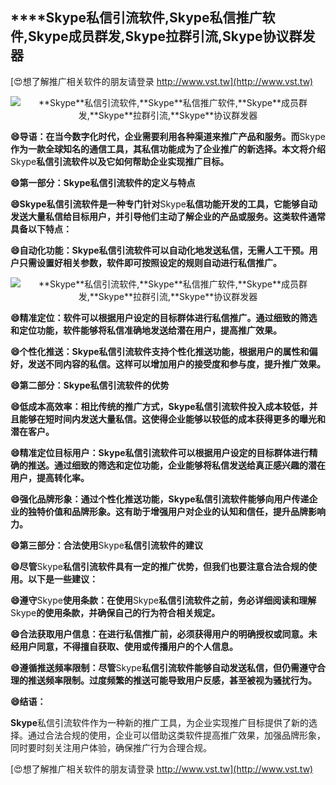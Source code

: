 ## ****Skype**私信引流软件,**Skype**私信推广软件,**Skype**成员群发,**Skype**拉群引流,**Skype**协议群发器**

[😍想了解推广相关软件的朋友请登录 http://www.vst.tw](http://www.vst.tw)

 <center><img src="https://vst.tw/MP4/tuiguang/png/8.png" alt="**Skype**私信引流软件,**Skype**私信推广软件,**Skype**成员群发,**Skype**拉群引流,**Skype**协议群发器"></center>

**😄导语：在当今数字化时代，企业需要利用各种渠道来推广产品和服务。而**Skype**作为一款全球知名的通信工具，其私信功能成为了企业推广的新选择。本文将介绍**Skype**私信引流软件以及它如何帮助企业实现推广目标。**

**😄第一部分：**Skype**私信引流软件的定义与特点**

**😄**Skype**私信引流软件是一种专门针对**Skype**私信功能开发的工具，它能够自动发送大量私信给目标用户，并引导他们主动了解企业的产品或服务。这类软件通常具备以下特点：**

**😄自动化功能：**Skype**私信引流软件可以自动化地发送私信，无需人工干预。用户只需设置好相关参数，软件即可按照设定的规则自动进行私信推广。**

 <center><img src="https://vst.tw/MP4/tuiguang/png/3.png" alt="**Skype**私信引流软件,**Skype**私信推广软件,**Skype**成员群发,**Skype**拉群引流,**Skype**协议群发器"></center>

**😄精准定位：软件可以根据用户设定的目标群体进行私信推广。通过细致的筛选和定位功能，软件能够将私信准确地发送给潜在用户，提高推广效果。**

**😄个性化推送：**Skype**私信引流软件支持个性化推送功能，根据用户的属性和偏好，发送不同内容的私信。这样可以增加用户的接受度和参与度，提升推广效果。**

**😄第二部分：**Skype**私信引流软件的优势**

**😄低成本高效率：相比传统的推广方式，**Skype**私信引流软件投入成本较低，并且能够在短时间内发送大量私信。这使得企业能够以较低的成本获得更多的曝光和潜在客户。**

**😄精准定位目标用户：**Skype**私信引流软件可以根据用户设定的目标群体进行精确的推送。通过细致的筛选和定位功能，企业能够将私信发送给真正感兴趣的潜在用户，提高转化率。**

**😄强化品牌形象：通过个性化推送功能，**Skype**私信引流软件能够向用户传递企业的独特价值和品牌形象。这有助于增强用户对企业的认知和信任，提升品牌影响力。**

**😄第三部分：合法使用**Skype**私信引流软件的建议**

**😄尽管**Skype**私信引流软件具有一定的推广优势，但我们也要注意合法合规的使用。以下是一些建议：**

**😄遵守**Skype**使用条款：在使用**Skype**私信引流软件之前，务必详细阅读和理解**Skype**的使用条款，并确保自己的行为符合相关规定。**

**😄合法获取用户信息：在进行私信推广前，必须获得用户的明确授权或同意。未经用户同意，不得擅自获取、使用或传播用户的个人信息。**

**😄遵循推送频率限制：尽管**Skype**私信引流软件能够自动发送私信，但仍需遵守合理的推送频率限制。过度频繁的推送可能导致用户反感，甚至被视为骚扰行为。**

**😄结语：**

**Skype**私信引流软件作为一种新的推广工具，为企业实现推广目标提供了新的选择。通过合法合规的使用，企业可以借助这类软件提高推广效果，加强品牌形象，同时要时刻关注用户体验，确保推广行为合理合规。

[😍想了解推广相关软件的朋友请登录 http://www.vst.tw](http://www.vst.tw)



